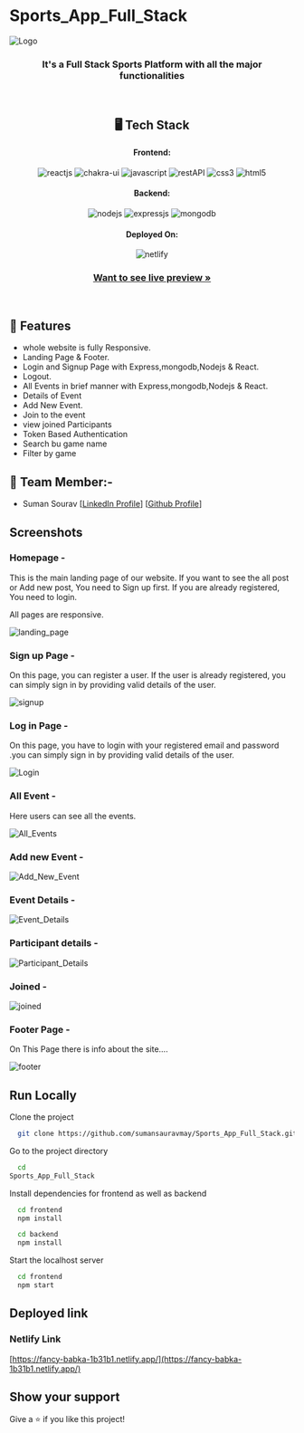 # Sports_App_Full_Stack

![Logo](https://i.postimg.cc/fLHmLxZC/sports-pic.jpg)

<h3 align="center">It's a Full Stack Sports Platform with all the major functionalities</h3>

<br/>

<h2 align="center">🖥️ Tech Stack</h2>

<h4 align="center">Frontend:</h4>
<p align="center">
  <img src="https://img.shields.io/badge/React (18.2.0)-20232A?style=for-the-badge&logo=react&logoColor=61DAFB" alt="reactjs" />
  <img src="https://img.shields.io/badge/Chakra%20UI (2.2.8)-3bc7bd?style=for-the-badge&logo=chakraui&logoColor=white" alt="chakra-ui" />
  <img src="https://img.shields.io/badge/JavaScript-323330?style=for-the-badge&logo=javascript&logoColor=F7DF1E" alt="javascript" />
  <img src="https://img.shields.io/badge/Rest_API-02303A?style=for-the-badge&logo=react-router&logoColor=white" alt="restAPI" />
  <img src="https://img.shields.io/badge/CSS3-1572B6?style=for-the-badge&logo=css3&logoColor=white" alt="css3" />
  <img src="https://img.shields.io/badge/HTML5-E34F26?style=for-the-badge&logo=html5&logoColor=white" alt="html5" />
</p>
<h4 align="center">Backend:</h4>

<p align="center">
  <img src="https://img.shields.io/badge/Node.js (16.14.2)-339933?style=for-the-badge&logo=nodedotjs&logoColor=white" alt="nodejs" />
  <img src="https://img.shields.io/badge/Express.js (4.18.1)-000000?style=for-the-badge&logo=express&logoColor=white" alt="expressjs" />
  <img src="https://img.shields.io/badge/MongoDB (6.0)-4EA94B?style=for-the-badge&logo=mongodb&logoColor=white" alt="mongodb" />
</p>

<h4 align="center">Deployed On:</h4>

<p align="center">
  <img src="https://i.postimg.cc/sgTZd54P/netlify.jpg" alt="netlify" />
</p>

<h3 align="center"><a href="https://frontend-meenakshi176.vercel.app/"><strong>Want to see live preview »</strong></a></h3>

<br/>

## 🚀 Features
-   whole website is fully Responsive.
-   Landing Page & Footer.
-   Login and Signup Page with Express,mongodb,Nodejs & React.
-   Logout.
-   All Events in brief manner with Express,mongodb,Nodejs & React.
-   Details of Event
-   Add New Event.
-   Join to the event
-   view joined Participants
-   Token Based Authentication
-   Search bu game name
-   Filter by game

## 🚀 Team Member:-

-   Suman Sourav [[LinkedIn Profile](https://www.linkedin.com/in/suman-saurav-06896b231/)] [[Github Profile](https://github.com/sumansauravmay/)]


## Screenshots

### Homepage -

This is the main landing page of our website. If you want to see the all post or Add new post, You need to Sign up first. If you are already registered, You need to login.

All pages are responsive.

![landing_page](https://i.postimg.cc/jdBm8FmH/landing-page.jpg)

### Sign up Page -

On this page, you can register a user. If the user is already registered, you can simply sign in by providing valid details of the user. 

![signup](https://i.postimg.cc/X7vB22dY/signup-2.jpg)

###  Log in Page - 

On this page, you have to login with your registered email and password .you can simply sign in by providing valid details of the user. 

![Login](https://i.postimg.cc/gjLFjF10/login-2.jpg)

### All Event -

Here users can see all the events.
 
 ![All_Events](https://i.postimg.cc/fTGNpLpg/home.jpg)

### Add new Event -

![Add_New_Event](https://i.postimg.cc/02RvHjLX/newEvent.jpg)

### Event Details -

![Event_Details](https://i.postimg.cc/rFK4gn2N/eventdet.jpg)

### Participant details -

![Participant_Details](https://i.postimg.cc/KzhXpsWk/participant.jpg)

### Joined -

![joined](https://i.postimg.cc/yNBXfmP6/joined.jpg)

### Footer Page -

On This Page there is info about the site....

![footer](https://i.postimg.cc/ZqnYwkh3/footer-2.jpg)


## Run Locally

Clone the project

```bash
  git clone https://github.com/sumansauravmay/Sports_App_Full_Stack.git
```

Go to the project directory

```bash
  cd 
Sports_App_Full_Stack

```

Install dependencies for frontend as well as backend

```bash
  cd frontend
  npm install
```

```bash
  cd backend
  npm install
```

Start the localhost server

```bash
  cd frontend
  npm start
```

## Deployed link

### Netlify Link

[https://fancy-babka-1b31b1.netlify.app/](https://fancy-babka-1b31b1.netlify.app/)

## Show your support

Give a ⭐️ if you like this project!
